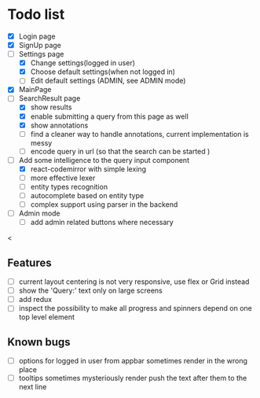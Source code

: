 # Todo list
- [X] Login page
- [X] SignUp page
- [ ] Settings page
    - [X] Change settings(logged in user)
    - [X] Choose default settings(when not logged in)
    - [ ] Edit default settings (ADMIN, see ADMIN mode) 
- [X] MainPage
- [ ] SearchResult page
    - [X] show results
    - [X] enable submitting a query from this page as well
    - [X] show annotations
    - [ ] find a cleaner way to handle annotations, current implementation is messy
    - [ ] encode query in url (so that the search can be started )
    
- [ ] Add some intelligence to the query input component
    -[X] react-codemirror with simple lexing
    -[ ] more effective lexer
    -[ ] entity types recognition
    -[ ] autocomplete based on entity type
    -[ ] complex support using parser in the backend
- [ ] Admin mode
    - [ ] add admin related buttons where necessary
   
<
## Features
- [ ] current layout centering is not very responsive, use flex or Grid instead 
- [ ] show the 'Query:' text only on large screens
- [ ] add redux
- [ ] inspect the possibility to make all progress and spinners depend on one top level element

## Known bugs
- [ ] options for logged in user from appbar sometimes render in the wrong place
- [ ] tooltips sometimes mysteriously render push the text after them to the next line